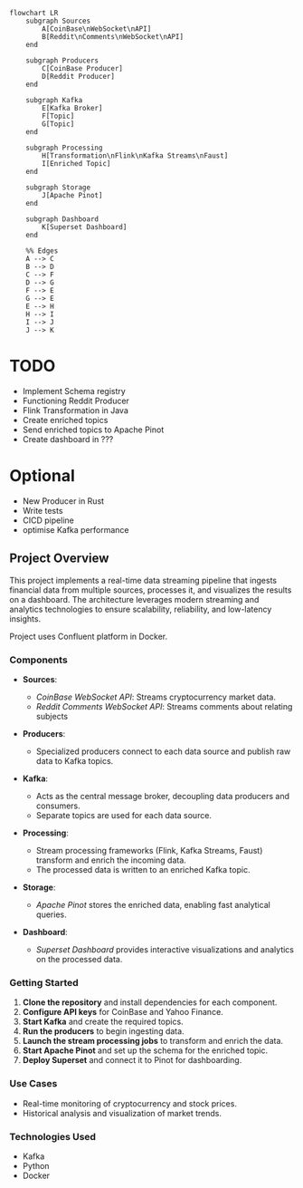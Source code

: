 ```mermaid
flowchart LR
    subgraph Sources
        A[CoinBase\nWebSocket\nAPI]
        B[Reddit\nComments\nWebSocket\nAPI]
    end

    subgraph Producers
        C[CoinBase Producer]
        D[Reddit Producer]
    end

    subgraph Kafka
        E[Kafka Broker]
        F[Topic]
        G[Topic]
    end

    subgraph Processing
        H[Transformation\nFlink\nKafka Streams\nFaust]
        I[Enriched Topic]
    end

    subgraph Storage
        J[Apache Pinot]
    end

    subgraph Dashboard
        K[Superset Dashboard]
    end

    %% Edges
    A --> C
    B --> D
    C --> F
    D --> G
    F --> E
    G --> E
    E --> H
    H --> I
    I --> J
    J --> K
```
# TODO
- Implement Schema registry 
- Functioning Reddit Producer
- Flink Transformation in Java
- Create enriched topics
- Send enriched topics to Apache Pinot
- Create dashboard in ???


# Optional
- New Producer in Rust
- Write tests
- CICD pipeline
- optimise Kafka performance

## Project Overview

This project implements a real-time data streaming pipeline that ingests financial data from multiple sources, processes it, and visualizes the results on a dashboard. The architecture leverages modern streaming and analytics technologies to ensure scalability, reliability, and low-latency insights.

Project uses Confluent platform in Docker. 

### Components

- **Sources**:  
    - *CoinBase WebSocket API*: Streams cryptocurrency market data.
    - *Reddit Comments WebSocket API*: Streams comments about relating subjects

- **Producers**:  
    - Specialized producers connect to each data source and publish raw data to Kafka topics.

- **Kafka**:  
    - Acts as the central message broker, decoupling data producers and consumers.
    - Separate topics are used for each data source.

- **Processing**:  
    - Stream processing frameworks (Flink, Kafka Streams, Faust) transform and enrich the incoming data.
    - The processed data is written to an enriched Kafka topic.

- **Storage**:  
    - *Apache Pinot* stores the enriched data, enabling fast analytical queries.

- **Dashboard**:  
    - *Superset Dashboard* provides interactive visualizations and analytics on the processed data.

### Getting Started

1. **Clone the repository** and install dependencies for each component.
2. **Configure API keys** for CoinBase and Yahoo Finance.
3. **Start Kafka** and create the required topics.
4. **Run the producers** to begin ingesting data.
5. **Launch the stream processing jobs** to transform and enrich the data.
6. **Start Apache Pinot** and set up the schema for the enriched topic.
7. **Deploy Superset** and connect it to Pinot for dashboarding.

### Use Cases

- Real-time monitoring of cryptocurrency and stock prices.
- Historical analysis and visualization of market trends.

### Technologies Used

- Kafka
- Python
- Docker
